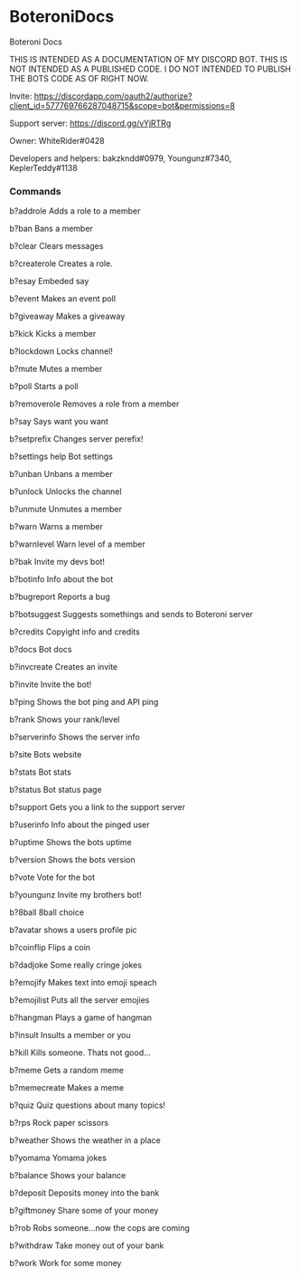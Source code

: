 # BoteroniDocs
Boteroni Docs

THIS IS INTENDED AS A DOCUMENTATION OF MY DISCORD BOT. THIS IS NOT INTENDED AS A PUBLISHED CODE. I DO NOT INTENDED TO PUBLISH THE BOTS CODE AS OF RIGHT NOW.

Invite: https://discordapp.com/oauth2/authorize?client_id=577769766287048715&scope=bot&permissions=8

Support server: https://discord.gg/vYjRTRg

Owner: WhiteRider#0428

Developers and helpers: bakzkndd#0979, Youngunz#7340, KeplerTeddy#1138

### Commands

b?addrole
Adds a role to a member

b?ban
Bans a member

b?clear
Clears messages

b?createrole
Creates a role.

b?esay
Embeded say

b?event
Makes an event poll

b?giveaway
Makes a giveaway

b?kick
Kicks a member

b?lockdown
Locks channel!

b?mute
Mutes a member

b?poll
Starts a poll

b?removerole
Removes a role from a member

b?say
Says want you want

b?setprefix
Changes server perefix!

b?settings help
Bot settings

b?unban
Unbans a member

b?unlock
Unlocks the channel

b?unmute
Unmutes a member

b?warn
Warns a member

b?warnlevel
Warn level of a member

b?bak
Invite my devs bot!

b?botinfo
Info about the bot

b?bugreport
Reports a bug

b?botsuggest
Suggests somethings and sends to Boteroni server

b?credits
Copyight info and credits

b?docs
Bot docs

b?invcreate
Creates an invite

b?invite
Invite the bot!

b?ping
Shows the bot ping and API ping

b?rank
Shows your rank/level

b?serverinfo
Shows the server info

b?site
Bots website

b?stats
Bot stats

b?status
Bot status page

b?support
Gets you a link to the support server

b?userinfo
Info about the pinged user

b?uptime
Shows the bots uptime

b?version
Shows the bots version

b?vote
Vote for the bot

b?youngunz
Invite my brothers bot!

b?8ball
8ball choice

b?avatar
shows a users profile pic

b?coinflip
Flips a coin

b?dadjoke
Some really cringe jokes

b?emojify
Makes text into emoji speach

b?emojilist
Puts all the server emojies

b?hangman
Plays a game of hangman

b?insult
Insults a member or you

b?kill
Kills someone. Thats not good...

b?meme
Gets a random meme

b?memecreate
Makes a meme

b?quiz
Quiz questions about many topics!

b?rps
Rock paper scissors

b?weather
Shows the weather in a place

b?yomama
Yomama jokes

b?balance
Shows your balance

b?deposit
Deposits money into the bank

b?giftmoney
Share some of your money

b?rob
Robs someone...now the cops are coming

b?withdraw
Take money out of your bank

b?work
Work for some money
